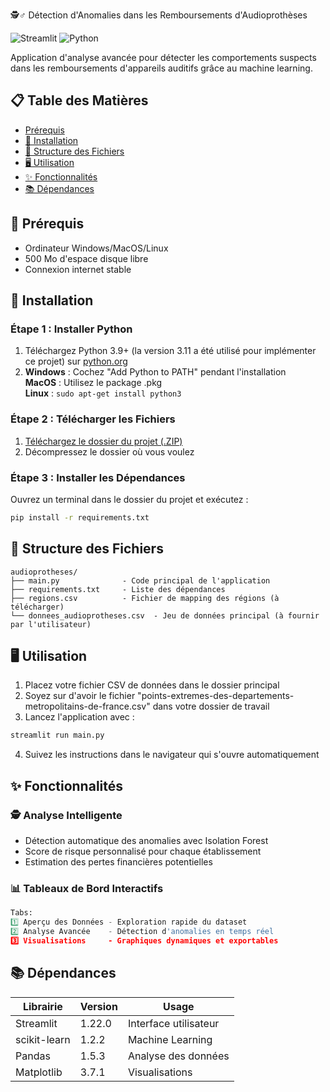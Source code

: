🕵️♂️ Détection d'Anomalies dans les Remboursements d'Audioprothèses

![Streamlit](https://img.shields.io/badge/Streamlit-FF4B4B?style=for-the-badge&logo=Streamlit&logoColor=white)
![Python](https://img.shields.io/badge/Python-3.9%2B-blue?style=for-the-badge&logo=python)

Application d'analyse avancée pour détecter les comportements suspects dans les remboursements d'appareils auditifs grâce au machine learning.

## 📋 Table des Matières
- [Prérequis](#-prérequis)
- [🚀 Installation](#-installation)
- [📁 Structure des Fichiers](#-structure-des-fichiers)
- [🖥️ Utilisation](#%EF%B8%8F-utilisation)
- [✨ Fonctionnalités](#-fonctionnalités)
- [📚 Dépendances](#-dépendances)


## 🔧 Prérequis
- Ordinateur Windows/MacOS/Linux
- 500 Mo d'espace disque libre
- Connexion internet stable

## 🚀 Installation
### Étape 1 : Installer Python
1. Téléchargez Python 3.9+ (la version 3.11 a été utilisé pour implémenter ce projet) sur [python.org](https://www.python.org/downloads/) 
2. **Windows** : Cochez "Add Python to PATH" pendant l'installation  
   **MacOS** : Utilisez le package .pkg  
   **Linux** : `sudo apt-get install python3`

### Étape 2 : Télécharger les Fichiers
1. [Téléchargez le dossier du projet (.ZIP)](https://github.com/aliamrrr/procom/archive/main.zip)
2. Décompressez le dossier où vous voulez

### Étape 3 : Installer les Dépendances
Ouvrez un terminal dans le dossier du projet et exécutez :
```bash
pip install -r requirements.txt
```

## 📁 Structure des Fichiers
```
audioprotheses/
├── main.py              - Code principal de l'application
├── requirements.txt     - Liste des dépendances
├── regions.csv          - Fichier de mapping des régions (à télécharger)
└── donnees_audioprotheses.csv  - Jeu de données principal (à fournir par l'utilisateur)
```

## 🖥️ Utilisation
1. Placez votre fichier CSV de données dans le dossier principal
2. Soyez sur d'avoir le fichier "points-extremes-des-departements-metropolitains-de-france.csv" dans votre dossier de travail
3. Lancez l'application avec :
```bash
streamlit run main.py
```
4. Suivez les instructions dans le navigateur qui s'ouvre automatiquement

## ✨ Fonctionnalités

### 🕵️ Analyse Intelligente
- Détection automatique des anomalies avec Isolation Forest
- Score de risque personnalisé pour chaque établissement
- Estimation des pertes financières potentielles

### 📊 Tableaux de Bord Interactifs
```python
Tabs:
1️⃣ Aperçu des Données - Exploration rapide du dataset
2️⃣ Analyse Avancée    - Détection d'anomalies en temps réel
3️⃣ Visualisations     - Graphiques dynamiques et exportables
```


## 📚 Dépendances
| Librairie      | Version | Usage                 |
|----------------|---------|-----------------------|
| Streamlit      | 1.22.0  | Interface utilisateur |
| scikit-learn   | 1.2.2   | Machine Learning      |
| Pandas         | 1.5.3   | Analyse des données   |
| Matplotlib     | 3.7.1   | Visualisations        |
